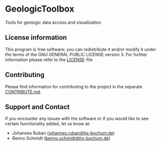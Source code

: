 # GeologicToolbox
Tools for geologic data access and visualization

## License information
This program is free software; you can redistribute it and/or modify it under the terms of the GNU GENERAL PUBLIC LICENSE version 3. For further information please refer to the [LICENSE](LICENSE)-file

## Contributing
Please find information for contributing to the project in the separate [CONTRIBUTE.md](CONTRIBUTE.md).

## Support and Contact
If you encounter any issues with the software or if you would like to see certain functionality added, let us know at:
- Johannes Ruban (johannes.ruban@hs-bochum.de)
- Benno Schmidt (benno.schmidt@hs-bochum.de)
